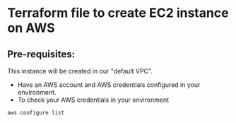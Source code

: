 # Terraform file to create EC2 instance on AWS

## Pre-requisites:

This instance will be created in our "default VPC".

- Have an AWS account and AWS credentials configured in your environment. 
- To check your AWS credentials in your environment
```
aws configure list
```
